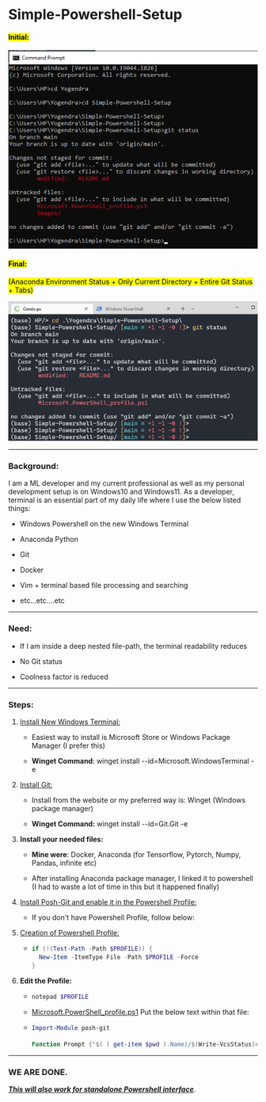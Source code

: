 # Simple-Powershell-Setup

#### <mark>**Initial**:</mark>

<img title="" src="./images/2022-08-06-23-46-49-image.png" alt="" width="518">

#### <mark>**Final**: </mark>

<mark>(Anaconda Environment Status + Only Current Directory + Entire Git Status + Tabs)</mark>

<img title="" src="./images/2022-08-06-23-47-29-image.png" alt="" width="608">

---

### **Background**:

I am a ML developer and my current professional as well as my personal development setup is on Windows10 and Windows11. As a developer, terminal is an essential part of my daily life where I use the below listed things:

- Windows Powershell on the new Windows Terminal

- Anaconda Python

- Git

- Docker

- Vim + terminal based file processing and searching

- etc...etc....etc

---

### **Need**:

- If I am inside a deep nested file-path, the terminal readability reduces

- No Git status

- Coolness factor is reduced

---

### **Steps:**

1. [Install New Windows Terminal:](https://github.com/microsoft/terminal)
   
   - Easiest way to install is Microsoft Store or Windows Package Manager (I prefer this)
   
   - **Winget Command**: winget install --id=Microsoft.WindowsTerminal  -e

2. [Install Git:](https://gitforwindows.org/?ref=winstall)
   
   - Install from the website or my preferred way is: Winget (Windows package manager)
   
   - **Winget Command:** winget install --id=Git.Git  -e

3. **Install your needed files:**
   
   - **Mine were**: Docker, Anaconda (for Tensorflow, Pytorch, Numpy, Pandas, infinite etc)
   
   - After installing Anaconda package manager, I linked it to powershell (I had to waste a lot of time in this but it happened finally)

4. [Install Posh-Git and enable it in the Powershell Profile:](https://github.com/dahlbyk/posh-git#installation)
   
   - If you don't have Powershell Profile, follow below:

5. [Creation of Powershell Profile:](https://docs.microsoft.com/en-us/powershell/module/microsoft.powershell.core/about/about_profiles?view=powershell-7.2#how-to-create-a-profile)
   
   - ```powershell
     if (!(Test-Path -Path $PROFILE)) {
       New-Item -ItemType File -Path $PROFILE -Force
     }
     ```

6. **Edit the Profile:**
   
   - ```powershell
     notepad $PROFILE
     ```
   
   - [Microsoft.PowerShell_profile.ps1](./Microsoft.PowerShell_profile.ps1) 
     Put the below text within that file: 
   
   - ```powershell
     Import-Module posh-git
     
     Function Prompt {"$( ( get-item $pwd ).Name)/$(Write-VcsStatus)> "}
     
     ```
---
### WE ARE DONE. 

<u>***This will also work for standalone Powershell interface***</u>.
